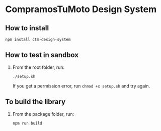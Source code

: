 # CompramosTuMoto Design System

## How to install

```
npm install ctm-design-system
```

## How to test in sandbox

1. From the root folder, run:

   ```
   ./setup.sh
   ```

   If you get a permission error, run `chmod +x setup.sh` and try again.

## To build the library

1. From the package folder, run:

   ```
   npm run build
   ```
